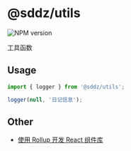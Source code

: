 # @sddz/utils

![NPM version](https://img.shields.io/npm/v/@sddz/utils.svg?style=flat-square)

工具函数

## Usage

```js
import { logger } from '@sddz/utils';

logger(null, '日记信息');
```

## Other

- [使用 Rollup 开发 React 组件库](https://blog.csdn.net/mjzhang1993/article/details/85063754)
